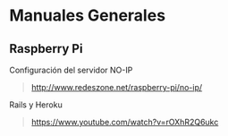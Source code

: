 Manuales Generales
====================

Raspberry Pi
---------------------

Configuración del servidor NO-IP

> http://www.redeszone.net/raspberry-pi/no-ip/


Rails y Heroku

> https://www.youtube.com/watch?v=rOXhR2Q6ukc
